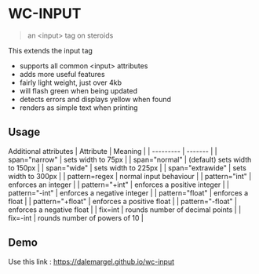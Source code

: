 # **WC-INPUT**
> an &lt;input&gt; tag on steroids

This extends the input tag
- supports all common &lt;input&gt; attributes
- adds more useful features
- fairly light weight, just over 4kb
- will flash green when being updated
- detects errors and displays yellow when found
- renders as simple text when printing

## Usage
Additional attributes
| Attribute | Meaning |
| --------- | ------- |
| span="narrow" | sets width to 75px |
| span="normal" | (default) sets width to 150px |
| span="wide" | sets width to 225px |
| span="extrawide" | sets width to 300px |
| pattern=regex | normal input behaviour |
| pattern="int" | enforces an integer |
| pattern="+int" | enforces a positive integer |
| pattern="-int" | enforces a negative integer |
| pattern="float" | enforces a float |
| pattern="+float" | enforces a positive float |
| pattern="-float" | enforces a negative float |
| fix=int | rounds number of decimal points |
| fix=-int | rounds number of powers of 10 |
<br>

## Demo
Use this link : <https://dalemargel.github.io/wc-input>